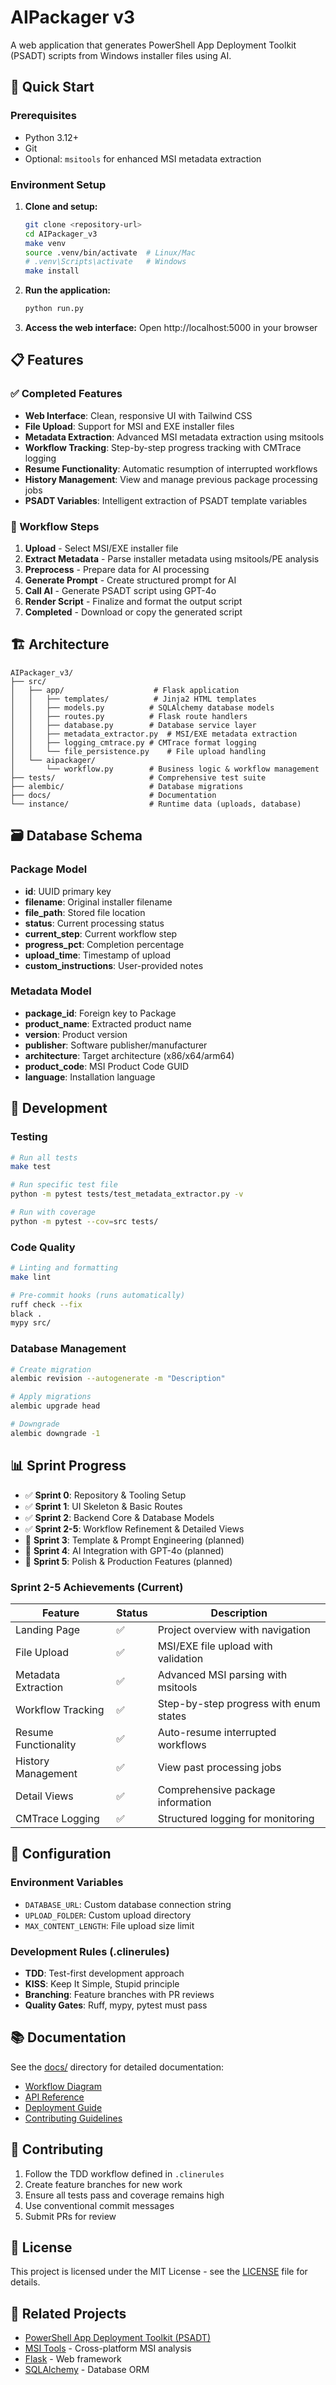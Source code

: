 # AIPackager v3

A web application that generates PowerShell App Deployment Toolkit (PSADT) scripts from Windows installer files using AI.

## 🚀 Quick Start

### Prerequisites

- Python 3.12+
- Git
- Optional: `msitools` for enhanced MSI metadata extraction

### Environment Setup

1. **Clone and setup:**
   ```bash
   git clone <repository-url>
   cd AIPackager_v3
   make venv
   source .venv/bin/activate  # Linux/Mac
   # .venv\Scripts\activate   # Windows
   make install
   ```

2. **Run the application:**
   ```bash
   python run.py
   ```

3. **Access the web interface:**
   Open http://localhost:5000 in your browser

## 📋 Features

### ✅ Completed Features

- **Web Interface**: Clean, responsive UI with Tailwind CSS
- **File Upload**: Support for MSI and EXE installer files
- **Metadata Extraction**: Advanced MSI metadata extraction using msitools
- **Workflow Tracking**: Step-by-step progress tracking with CMTrace logging
- **Resume Functionality**: Automatic resumption of interrupted workflows
- **History Management**: View and manage previous package processing jobs
- **PSADT Variables**: Intelligent extraction of PSADT template variables

### 🔄 Workflow Steps

1. **Upload** - Select MSI/EXE installer file
2. **Extract Metadata** - Parse installer metadata using msitools/PE analysis
3. **Preprocess** - Prepare data for AI processing
4. **Generate Prompt** - Create structured prompt for AI
5. **Call AI** - Generate PSADT script using GPT-4o
6. **Render Script** - Finalize and format the output script
7. **Completed** - Download or copy the generated script

## 🏗️ Architecture

```
AIPackager_v3/
├── src/
│   ├── app/                    # Flask application
│   │   ├── templates/          # Jinja2 HTML templates
│   │   ├── models.py          # SQLAlchemy database models
│   │   ├── routes.py          # Flask route handlers
│   │   ├── database.py        # Database service layer
│   │   ├── metadata_extractor.py  # MSI/EXE metadata extraction
│   │   ├── logging_cmtrace.py # CMTrace format logging
│   │   └── file_persistence.py    # File upload handling
│   └── aipackager/
│       └── workflow.py        # Business logic & workflow management
├── tests/                     # Comprehensive test suite
├── alembic/                   # Database migrations
├── docs/                      # Documentation
└── instance/                  # Runtime data (uploads, database)
```

## 🗃️ Database Schema

### Package Model
- **id**: UUID primary key
- **filename**: Original installer filename
- **file_path**: Stored file location
- **status**: Current processing status
- **current_step**: Current workflow step
- **progress_pct**: Completion percentage
- **upload_time**: Timestamp of upload
- **custom_instructions**: User-provided notes

### Metadata Model
- **package_id**: Foreign key to Package
- **product_name**: Extracted product name
- **version**: Product version
- **publisher**: Software publisher/manufacturer
- **architecture**: Target architecture (x86/x64/arm64)
- **product_code**: MSI Product Code GUID
- **language**: Installation language

## 🧪 Development

### Testing
```bash
# Run all tests
make test

# Run specific test file
python -m pytest tests/test_metadata_extractor.py -v

# Run with coverage
python -m pytest --cov=src tests/
```

### Code Quality
```bash
# Linting and formatting
make lint

# Pre-commit hooks (runs automatically)
ruff check --fix
black .
mypy src/
```

### Database Management
```bash
# Create migration
alembic revision --autogenerate -m "Description"

# Apply migrations
alembic upgrade head

# Downgrade
alembic downgrade -1
```

## 📊 Sprint Progress

- ✅ **Sprint 0**: Repository & Tooling Setup
- ✅ **Sprint 1**: UI Skeleton & Basic Routes
- ✅ **Sprint 2**: Backend Core & Database Models
- ✅ **Sprint 2-5**: Workflow Refinement & Detailed Views
- 🔄 **Sprint 3**: Template & Prompt Engineering (planned)
- 🔄 **Sprint 4**: AI Integration with GPT-4o (planned)
- 🔄 **Sprint 5**: Polish & Production Features (planned)

### Sprint 2-5 Achievements (Current)

| Feature | Status | Description |
|---------|--------|-------------|
| Landing Page | ✅ | Project overview with navigation |
| File Upload | ✅ | MSI/EXE file upload with validation |
| Metadata Extraction | ✅ | Advanced MSI parsing with msitools |
| Workflow Tracking | ✅ | Step-by-step progress with enum states |
| Resume Functionality | ✅ | Auto-resume interrupted workflows |
| History Management | ✅ | View past processing jobs |
| Detail Views | ✅ | Comprehensive package information |
| CMTrace Logging | ✅ | Structured logging for monitoring |

## 🔧 Configuration

### Environment Variables
- `DATABASE_URL`: Custom database connection string
- `UPLOAD_FOLDER`: Custom upload directory
- `MAX_CONTENT_LENGTH`: File upload size limit

### Development Rules (.clinerules)
- **TDD**: Test-first development approach
- **KISS**: Keep It Simple, Stupid principle
- **Branching**: Feature branches with PR reviews
- **Quality Gates**: Ruff, mypy, pytest must pass

## 📚 Documentation

See the [docs/](docs/) directory for detailed documentation:
- [Workflow Diagram](docs/workflow-diagram.md)
- [API Reference](docs/api-reference.md)
- [Deployment Guide](docs/deployment.md)
- [Contributing Guidelines](docs/contributing.md)

## 🤝 Contributing

1. Follow the TDD workflow defined in `.clinerules`
2. Create feature branches for new work
3. Ensure all tests pass and coverage remains high
4. Use conventional commit messages
5. Submit PRs for review

## 📄 License

This project is licensed under the MIT License - see the [LICENSE](LICENSE) file for details.

## 🔗 Related Projects

- [PowerShell App Deployment Toolkit (PSADT)](https://psappdeploytoolkit.com/)
- [MSI Tools](https://github.com/libyal/libmsi) - Cross-platform MSI analysis
- [Flask](https://flask.palletsprojects.com/) - Web framework
- [SQLAlchemy](https://www.sqlalchemy.org/) - Database ORM
